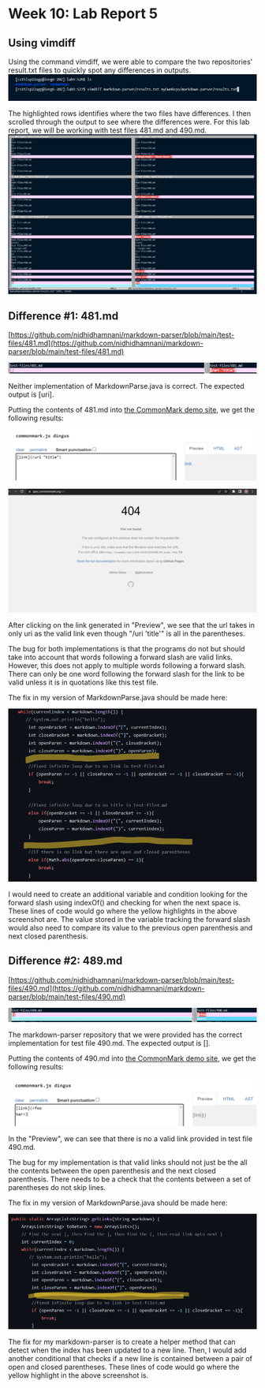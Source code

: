 # Week 10: Lab Report 5
## Using vimdiff
Using the command vimdiff, we were able to compare the two repositories' result.txt files to quickly spot any differences in outputs.
![vimdiffCommand](lab9Screenshots/vimdiffCommand.png)

The highlighted rows identifies where the two files have differences. I then scrolled through the output to see where the differences were. For this lab report, we will be working with test files 481.md and 490.md.
![resultDifferences](lab9Screenshots/resultDifferences.png)

## Difference #1: 481.md
[https://github.com/nidhidhamnani/markdown-parser/blob/main/test-files/481.md](https://github.com/nidhidhamnani/markdown-parser/blob/main/test-files/481.md)

![difference1](lab9Screenshots/difference1.png)

Neither implementation of MarkdownParse.java is correct. The expected output is [uri].

Putting the contents of 481.md into [the CommonMark demo site](https://spec.commonmark.org/dingus/), we get the following results: 

![expectedOutput1](lab9Screenshots/expectedOutput1.png)

![expectedOutput1Site](lab9Screenshots/expectedOutput1.1.png)

After clicking on the link generated in "Preview", we see that the url takes in only uri as the valid link even though "/uri 'title'" is all in the parentheses.

The bug for both implementations is that the programs do not but should take into account that words following a forward slash are valid links. However, this does not apply to multiple words following a forward slash. There can only be one word following the forward slash for the link to be valid unless it is in quotations like this test file.

The fix in my version of MarkdownParse.java should be made here:

![fix1.3](lab9Screenshots/fix1.3.png)

I would need to create an additional variable and condition looking for the forward slash using indexOf() and checking for when the next space is. These lines of code would go where the yellow highlights in the above screenshot are. The value stored in the variable tracking the forward slash would also need to compare its value to the previous open parenthesis and next closed parenthesis.

## Difference #2: 489.md
[https://github.com/nidhidhamnani/markdown-parser/blob/main/test-files/490.md](https://github.com/nidhidhamnani/markdown-parser/blob/main/test-files/490.md)

![difference2.1](lab9Screenshots/difference2.1.png)

The markdown-parser repository that we were provided has the correct implementation for test file 490.md. The expected output is [].

Putting the contents of 490.md into [the CommonMark demo site](https://spec.commonmark.org/dingus/), we get the following results: 

![expectedOutput2](lab9Screenshots/expectedOutput2.png)

In the "Preview", we can see that there is no a valid link provided in test file 490.md.

The bug for my implementation is that valid links should not just be the all the contents between the open parenthesis and the next closed parenthesis. There needs to be a check that the contents between a set of parentheses do not skip lines.

The fix in my version of MarkdownParse.java should be made here:

![fix2](lab9Screenshots/fix2.png)

The fix for my markdown-parser is to create a helper method that can detect when the index has been updated to a new line. Then, I would add another conditional that checks if a new line is contained between a pair of open and closed parentheses. These lines of code would go where the yellow highlight in the above screenshot is.

